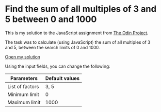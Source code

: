 # Find the sum of all multiples of 3 and 5 between 0 and 1000

This is my solution to the JavaScript assignment from [The Odin Project](https://www.theodinproject.com/).

The task was to calculate (using JavaScript) the sum of all multiples of 3 and 5, between the search limits of 0 and 1000.

[Open my solution](https://iamfranco.github.io/the_odin_project/euler35/index.html)

Using the input fields, you can change the following:

Parameters | Default values
---------- | --------------
List of factors | 3, 5
Minimum limit | 0
Maximum limit | 1000
